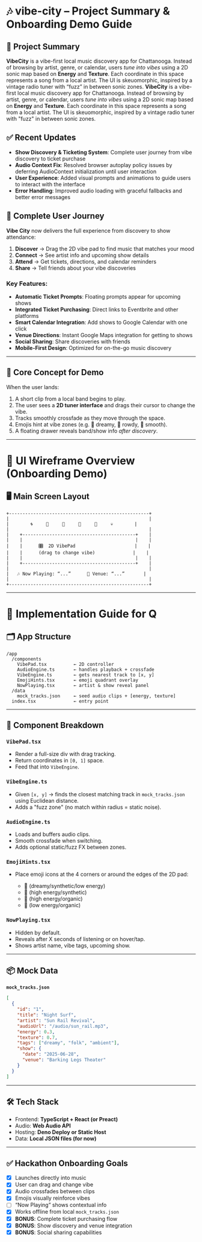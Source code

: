 # 🎶 vibe-city – Project Summary & Onboarding Demo Guide

## 🧭 Project Summary

**VibeCity** is a vibe-first local music discovery app for Chattanooga. Instead of browsing by artist, genre, or calendar, users *tune into vibes* using a 2D sonic map based on **Energy** and **Texture**. Each coordinate in this space represents a song from a local artist. The UI is skeuomorphic, inspired by a vintage radio tuner with “fuzz” in between sonic zones.
**VibeCity** is a vibe-first local music discovery app for Chattanooga. Instead of browsing by artist, genre, or calendar, users *tune into vibes* using a 2D sonic map based on **Energy** and **Texture**. Each coordinate in this space represents a song from a local artist. The UI is skeuomorphic, inspired by a vintage radio tuner with "fuzz" in between sonic zones.

## ✅ Recent Updates

- **Show Discovery & Ticketing System**: Complete user journey from vibe discovery to ticket purchase
- **Audio Context Fix**: Resolved browser autoplay policy issues by deferring AudioContext initialization until user interaction
- **User Experience**: Added visual prompts and animations to guide users to interact with the interface
- **Error Handling**: Improved audio loading with graceful fallbacks and better error messages

## 🎫 Complete User Journey

**Vibe City** now delivers the full experience from discovery to show attendance:

1. **Discover** → Drag the 2D vibe pad to find music that matches your mood
2. **Connect** → See artist info and upcoming show details
3. **Attend** → Get tickets, directions, and calendar reminders
4. **Share** → Tell friends about your vibe discoveries

### Key Features:
- **Automatic Ticket Prompts**: Floating prompts appear for upcoming shows
- **Integrated Ticket Purchasing**: Direct links to Eventbrite and other platforms
- **Smart Calendar Integration**: Add shows to Google Calendar with one click
- **Venue Directions**: Instant Google Maps integration for getting to shows
- **Social Sharing**: Share discoveries with friends
- **Mobile-First Design**: Optimized for on-the-go music discovery
---

## 🎯 Core Concept for Demo

When the user lands:

1. A short clip from a local band begins to play.
2. The user sees a **2D tuner interface** and drags their cursor to change the vibe.
3. Tracks smoothly crossfade as they move through the space.
4. Emojis hint at vibe zones (e.g. 🌌 dreamy, 🎸 rowdy, 🧃 smooth).
5. A floating drawer reveals band/show info *after discovery*.

---

# 📐 UI Wireframe Overview (Onboarding Demo)

## 🖥️ Main Screen Layout

```
+----------------------------------------------------+
|                                                    |
|        🌀     🌌     🔋     🎸     🧃     💀        |
|                                                    |
|    +------------------------------------------+    |
|    |                                          |    |
|    |      🎛️  2D VibePad                      |    |
|    |      (drag to change vibe)              |    |
|    |                                          |    |
|    +------------------------------------------+    |
|                                                    |
|   🎶 Now Playing: “...”      📍 Venue: “...”       |
|                                                    |
+----------------------------------------------------+
```

---

# 🔧 Implementation Guide for Q

## 🗂️ App Structure

```
/app
  /components
    VibePad.tsx          ← 2D controller
    AudioEngine.ts       ← handles playback + crossfade
    VibeEngine.ts        ← gets nearest track to [x, y]
    EmojiHints.tsx       ← emoji quadrant overlay
    NowPlaying.tsx       ← artist & show reveal panel
  /data
    mock_tracks.json     ← seed audio clips + [energy, texture]
  index.tsx              ← entry point
```

---

## 🧱 Component Breakdown

### `VibePad.tsx`

* Render a full-size div with drag tracking.
* Return coordinates in `[0, 1]` space.
* Feed that into `VibeEngine`.

### `VibeEngine.ts`

* Given `[x, y]` → finds the closest matching track in `mock_tracks.json` using Euclidean distance.
* Adds a "fuzz zone" (no match within radius = static noise).

### `AudioEngine.ts`

* Loads and buffers audio clips.
* Smooth crossfade when switching.
* Adds optional static/fuzz FX between zones.

### `EmojiHints.tsx`

* Place emoji icons at the 4 corners or around the edges of the 2D pad:

  * 🌌 (dreamy/synthetic/low energy)
  * 🔋 (high energy/synthetic)
  * 🎸 (high energy/organic)
  * 🧃 (low energy/organic)

### `NowPlaying.tsx`

* Hidden by default.
* Reveals after X seconds of listening or on hover/tap.
* Shows artist name, vibe tags, upcoming show.

---

## 📦 Mock Data

**`mock_tracks.json`**

```json
[
  {
    "id": "1",
    "title": "Night Surf",
    "artist": "Sun Rail Revival",
    "audioUrl": "/audio/sun_rail.mp3",
    "energy": 0.3,
    "texture": 0.7,
    "tags": ["dreamy", "folk", "ambient"],
    "show": {
      "date": "2025-06-28",
      "venue": "Barking Legs Theater"
    }
  }
]
```

---

## 🛠️ Tech Stack

* Frontend: **TypeScript + React (or Preact)**
* Audio: **Web Audio API**
* Hosting: **Deno Deploy or Static Host**
* Data: **Local JSON files (for now)**

---

## ✅ Hackathon Onboarding Goals

* [x] Launches directly into music
* [x] User can drag and change vibe
* [x] Audio crossfades between clips
* [x] Emojis visually reinforce vibes
* [ ] “Now Playing” shows contextual info
* [x] Works offline from local `mock_tracks.json`
* [x] **BONUS**: Complete ticket purchasing flow
* [x] **BONUS**: Show discovery and venue integration
* [x] **BONUS**: Social sharing capabilities
